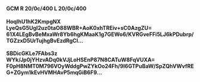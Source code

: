 #### GCM R 20/0c/400 L 20/0c/400
**HoqlhU1hK2KmpgNX**<br/>**LyeQsG5UgI2uz0taO88WBR+AoK0xhTREiv+sC0AzgZU=**<br/>**61X4LEgBvBeMxaWr8Yb6hgKMaaK1g7GEWo6/KVRGveFFi5LJ6kPDubrp/TGZzxD5UrTujhgBvEzdRgCI...**<br/><br/>
**SBDicGKLe7FAbs3z**<br/>**WYk/Jp0jYHzvADq0kVJjLoHSEnP87N8CATuW8FqVUXA=**<br/>**F0pH8NMT0M796VOyWddgPwZYkOo24Fh/9l6GTPuBaW/SpZQhVWvfREG+ZGym1kEvHVMHAvP5mqGiB6F9...**